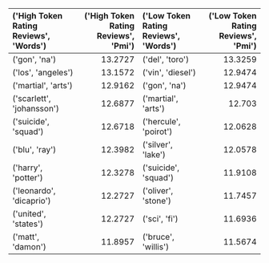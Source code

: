 | ('High Token Rating Reviews', 'Words')   |   ('High Token Rating Reviews', 'Pmi') | ('Low Token Rating Reviews', 'Words')   |   ('Low Token Rating Reviews', 'Pmi') |
|:-----------------------------------------|---------------------------------------:|:----------------------------------------|--------------------------------------:|
| ('gon', 'na')                            |                                13.2727 | ('del', 'toro')                         |                               13.3259 |
| ('los', 'angeles')                       |                                13.1572 | ('vin', 'diesel')                       |                               12.9474 |
| ('martial', 'arts')                      |                                12.9162 | ('gon', 'na')                           |                               12.9474 |
| ('scarlett', 'johansson')                |                                12.6877 | ('martial', 'arts')                     |                               12.703  |
| ('suicide', 'squad')                     |                                12.6718 | ('hercule', 'poirot')                   |                               12.0628 |
| ('blu', 'ray')                           |                                12.3982 | ('silver', 'lake')                      |                               12.0578 |
| ('harry', 'potter')                      |                                12.3278 | ('suicide', 'squad')                    |                               11.9108 |
| ('leonardo', 'dicaprio')                 |                                12.2727 | ('oliver', 'stone')                     |                               11.7457 |
| ('united', 'states')                     |                                12.2727 | ('sci', 'fi')                           |                               11.6936 |
| ('matt', 'damon')                        |                                11.8957 | ('bruce', 'willis')                     |                               11.5674 |